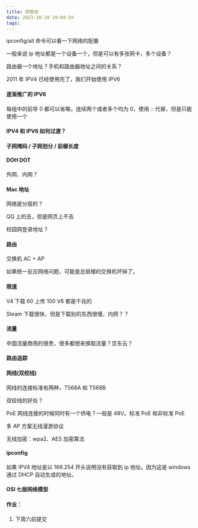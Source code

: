 ```yaml
---
title: 网管会
date: 2023-10-28 19:04:59
tags:
---
```


ipconfig/all 命令可以看一下网络的配置

一般来说 ip 地址都是一个设备一个，但是可以有多张网卡，多个设备？

路由器一个地址？手机和路由器地址之间的关系？

2011 年 IPV4 已经使用完了，我们开始使用 IPV6

#### 逐渐推广的 IPV6

每组中的前导 0 都可以省略，连续两个或者多个均为 0，使用 :: 代替，但是只能使用一个

#### IPV4 和 IPV6 如何过渡？

#### 子网掩码 / 子网划分 / 前缀长度


#### DOH DOT

外网、内网？

#### Mac 地址

网络是分层的？

QQ 上的去，但是网页上不去

校园网登录地址？

#### 路由

交换机 AC + AP

如果统一反应网络问题，可能是总层楼的交换机坏掉了。

#### 限速

V4 下载 60 上传 100
V6 都是千兆的

Steam 下载很快，但是下载别的东西很慢，内网？？

#### 流量

中国流量商用的很贵，很多都想来换取流量？京东云？

#### 路由追踪


#### 网线(双绞线)

网线的连接标准有两种，T568A 和 T568B

双绞线的好处？

PoE 网线连接的时候同时有一个供电？一般是 48V。标准 PoE 和非标准 PoE

多 AP 方案无线漫游协议

无线加密：wpa2、AES 加密算法

#### ipconfig

如果 IPV4 地址是以 169.254 开头说明没有获取到 ip 地址。因为这是 windows 通过 DHCP 自动生成的地址。

#### OSI 七层网络模型



#### 作业：

1. 下周六前提交




